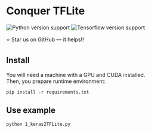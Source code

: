 # Conquer TFLite

![Python version support](https://img.shields.io/badge/python-3.6-blue.svg)
![Tensorflow version support](https://img.shields.io/badge/tensorflow-2.3.0-red.svg)

:star: Star us on GitHub — it helps!!


## Install

You will need a machine with a GPU and CUDA installed.  
Then, you prepare runtime environment:

   ```shell
   pip install -r requirements.txt
   ```


## Use example

```shell
python 1_keras2TFLite.py
```

